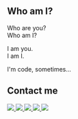 ## Who am I?

Who are you?  
Who am I?

I am you.  
I am I.

I'm code, sometimes...

## Contact me

<a href="mailto:fernando.canteruccio@gmail.com">
  <img src="https://img.shields.io/badge/Gmail-D14836?style=for-the-badge&logo=gmail&logoColor=white" />
</a>

<a href="https://megali.co.uk">
  <img src="https://img.shields.io/badge/website-000000?style=for-the-badge&logo=About.me&logoColor=white" />
</a>

<a href="https://fernando.megali.co.uk/">
  <img src="https://img.shields.io/badge/resume-AA0000?style=for-the-badge&logo=About.me&logoColor=white" />
</a>

<a href="https://www.linkedin.com/in/fernando-canteruccio-a31088133/">
  <img src="https://img.shields.io/badge/LinkedIn-0077B5?style=for-the-badge&logo=linkedin&logoColor=white" />
</a>

<a href="https://discord.gg/W7w9K72N">
  <img src="https://img.shields.io/badge/Discord-7289DA?style=for-the-badge&logo=discord&logoColor=white" />
</a>
